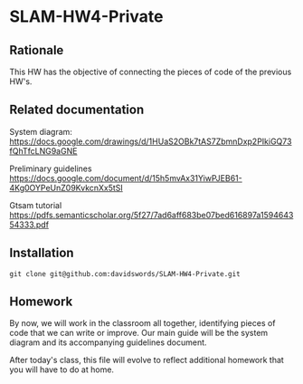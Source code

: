 # SLAM-HW4-Private

## Rationale
This HW has the objective of connecting the pieces of code of the previous HW's.

## Related documentation

System diagram: 
https://docs.google.com/drawings/d/1HUaS2OBk7tAS7ZbmnDxp2PIkiGQ73fQhTfcLNG9aGNE

Preliminary guidelines
https://docs.google.com/document/d/15h5mvAx31YiwPJEB61-4Kg0OYPeUnZ09KvkcnXx5tSI

Gtsam tutorial
https://pdfs.semanticscholar.org/5f27/7ad6aff683be07bed616897a159464354333.pdf

## Installation
`git clone git@github.com:davidswords/SLAM-HW4-Private.git`

## Homework

By now, we will work in the classroom all together, identifying pieces of code that we can write or improve. Our main guide will be the system diagram and its accompanying guidelines document.

After today's class, this file will evolve to reflect additional homework that you will have to do at home.
